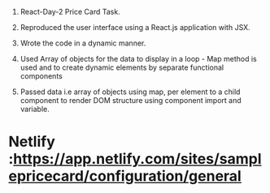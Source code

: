 1. React-Day-2 Price Card Task.

2. Reproduced the user interface using a React.js application with JSX.
3. Wrote the code in a dynamic manner.

4. Used Array of objects for the data to display in a loop - Map method is used and to create dynamic elements by separate functional components
5. Passed data i.e array of objects using map, per element to a child component to render DOM structure using component import and variable.



# Netlify :https://app.netlify.com/sites/samplepricecard/configuration/general
